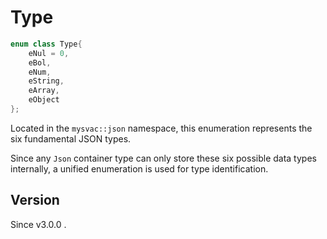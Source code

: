 # **Type**

```cpp
enum class Type{
    eNul = 0,
    eBol,    
    eNum,  
    eString,  
    eArray,   
    eObject   
};
```

Located in the `mysvac::json` namespace, this enumeration represents the six fundamental JSON types.

Since any `Json` container type can only store these six possible data types internally, a unified enumeration is used for type identification.

## Version

Since v3.0.0 .
